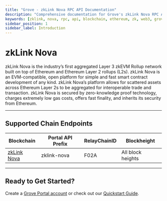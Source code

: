 ```yaml
---
title: "Grove - zkLink Nova RPC API Documentation"
description: "Comprehensive documentation for Grove's zkLink Nova RPC API, covering endpoint details and integration strategies for blockchain developers."
keywords: [zklink, nova, rpc, api, blockchain, ethereum, zk, web3, grove, pocket, pokt]
sidebar_position: 1
sidebar_label: Introduction
---
```


# zkLink Nova

zkLink Nova is the industry’s first aggregated Layer 3 zkEVM Rollup network built on top of Ethereum and Ethereum Layer 2 rollups (L2s). zkLink Nova is an EVM-compatible, open platform for simple and fast smart contract development of any kind. zkLink Nova’s platform allows for scattered assets across Ethereum Layer 2s to be aggregated for interoperable trade and transaction. zkLink Nova is secured by zero-knowledge proof technology, charges extremely low gas costs, offers fast finality, and inherits its security from Ethereum.

---

## Supported Chain Endpoints

| Blockchain                               | Portal API Prefix | RelayChainID | Blockheight         |
| ---------------------------------------- | ----------------- | ------------ | ------------------- |
| [zkLink Nova](./endpoints/zklink-nova) | zklink-nova     | F02A         | All block heights |

---

## Ready to Get Started?

Create a [Grove Portal account](https://portal.grove.city) or check out our [Quickstart Guide](/guides/getting-started/quickstart).
